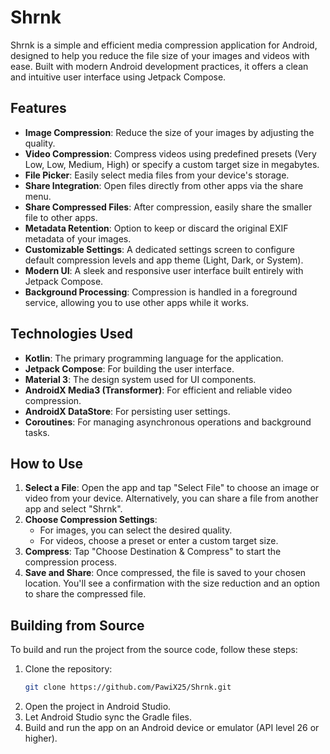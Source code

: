 # Shrnk

Shrnk is a simple and efficient media compression application for Android, designed to help you reduce the file size of your images and videos with ease. Built with modern Android development practices, it offers a clean and intuitive user interface using Jetpack Compose.

## Features

- **Image Compression**: Reduce the size of your images by adjusting the quality.
- **Video Compression**: Compress videos using predefined presets (Very Low, Low, Medium, High) or specify a custom target size in megabytes.
- **File Picker**: Easily select media files from your device's storage.
- **Share Integration**: Open files directly from other apps via the share menu.
- **Share Compressed Files**: After compression, easily share the smaller file to other apps.
- **Metadata Retention**: Option to keep or discard the original EXIF metadata of your images.
- **Customizable Settings**: A dedicated settings screen to configure default compression levels and app theme (Light, Dark, or System).
- **Modern UI**: A sleek and responsive user interface built entirely with Jetpack Compose.
- **Background Processing**: Compression is handled in a foreground service, allowing you to use other apps while it works.

## Technologies Used

- **Kotlin**: The primary programming language for the application.
- **Jetpack Compose**: For building the user interface.
- **Material 3**: The design system used for UI components.
- **AndroidX Media3 (Transformer)**: For efficient and reliable video compression.
- **AndroidX DataStore**: For persisting user settings.
- **Coroutines**: For managing asynchronous operations and background tasks.

## How to Use

1.  **Select a File**: Open the app and tap "Select File" to choose an image or video from your device. Alternatively, you can share a file from another app and select "Shrnk".
2.  **Choose Compression Settings**:
    - For images, you can select the desired quality.
    - For videos, choose a preset or enter a custom target size.
3.  **Compress**: Tap "Choose Destination & Compress" to start the compression process.
4.  **Save and Share**: Once compressed, the file is saved to your chosen location. You'll see a confirmation with the size reduction and an option to share the compressed file.

## Building from Source

To build and run the project from the source code, follow these steps:

1.  Clone the repository:
    ```bash
    git clone https://github.com/PawiX25/Shrnk.git
    ```
2.  Open the project in Android Studio.
3.  Let Android Studio sync the Gradle files.
4.  Build and run the app on an Android device or emulator (API level 26 or higher).


